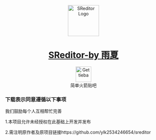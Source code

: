 <div align=center><img src="https://diyyx.wang/app/com.yx.sreditor/ic_launcher.png" alt="SReditor Logo" height="100"/></div>

# <div align=center><a href="https://diyyx.wang/app/com.yx.sreditor" title="SReditor Official Website">SReditor-by 雨夏</a></div>

<div align=center><a href="https://tieba.baidu.com/f?kw=simplerockets" title="Get tieba"><img src="https://diyyx.wang/app/com.yx.sreditor/ic_sr.jpg" alt="Get tieba" height="50"/></a></div>

<div align=center>简单火箭贴吧</div>

### 下载表示同意遵循以下事项

我们鼓励每个人互相帮忙完善

1.本项目允许未经授权在此基础上开发并发布

2.需注明原作者及原项目链接https://github.com/ylk2534246654/sreditor
